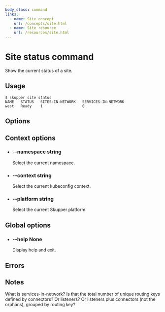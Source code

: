 ```yaml
---
body_class: command
links:
  - name: Site concept
    url: /concepts/site.html
  - name: Site resource
    url: /resources/site.html
---
```


# Site status command

<section>

Show the current status of a site.

</section>

<section>

## Usage

~~~ shell
$ skupper site status
NAME   STATUS   SITES-IN-NETWORK   SERVICES-IN-NETWORK
west   Ready    1                  0
~~~

</section>

<section>

## Options

</section>

<section>

## Context options

- <h3 id="namespace">--namespace <span class="argument-info">string</span></h3>

  Select the current namespace.

- <h3 id="context">--context <span class="argument-info">string</span></h3>

  Select the current kubeconfig context.

- <h3 id="platform">--platform <span class="argument-info">string</span></h3>

  Select the current Skupper platform.

</section>

<section>

## Global options

- <h3 id="help">--help <span class="argument-info">None</span></h3>

  Display help and exit.

</section>

<section>

## Errors

</section>

<section>

## Notes

What is services-in-network?  Is that the total number of
unique routing keys defined by connectors?  Or listeners?
Or listeners plus connectors (not the orphans), grouped by
routing key?

</section>
